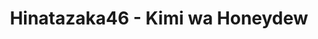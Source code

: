 ---
layout: videojs
title: Hinatazaka46 - Kimi wa Honeydew
category: mv
description: >+
    Director: Hamada Asuya
    
    Choreographer: CRE8BOY
    
    Planner: Togawa Keita (CHOCOLATE)
    
    Producer: Hashimoto Hiroto (AOI Pro.)
    
    Production: AOI Pro.

    Lyrics: Akimoto Yasushi
    
    Music & Arrangement: Nomura Yoichiro

    Translation by @sasori39883522
id: bRUOmjBPKA5O
lang: en
plink: https://hinatacampaign.github.io/kimi-wa-honeydew.html
subtitles: 日向坂46君はハニーデュー.en.vtt
video_url: https://youtu.be/wRzPuptA6yw
thumbnail: https://i.ytimg.com/vi/wRzPuptA6yw/maxresdefault.jpg
upload_date: 2024-03-27
hinatrivia: https://x.com/hinatacampaign/status/1889541706833342856
---